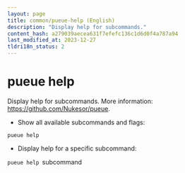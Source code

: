 ```yaml
---
layout: page
title: common/pueue-help (English)
description: "Display help for subcommands."
content_hash: a279039aecea631f7efefc136c1d6d0f4a787a94
last_modified_at: 2023-12-27
tldri18n_status: 2
---
```

# pueue help

Display help for subcommands.
More information: <https://github.com/Nukesor/pueue>.

- Show all available subcommands and flags:

`pueue help`

- Display help for a specific subcommand:

`pueue help `<span class="tldr-var badge badge-pill bg-dark-lm bg-white-dm text-white-lm text-dark-dm font-weight-bold">subcommand</span>
